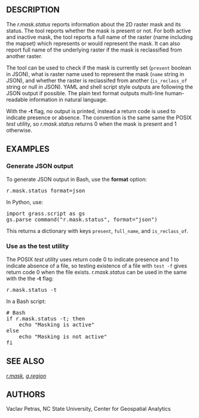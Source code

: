 <h2>DESCRIPTION</h2>

The <em>r.mask.status</em> reports information about the 2D raster mask and its
status. The tool reports whether the mask is present or not. For both active
and inactive mask, the tool reports a full name of the raster (name including
the mapset) which represents or would represent the mask.
It can also report full name of the underlying raster if the mask is
reclassified from another raster.

The tool can be used to check if the mask is currently set
(<code>present</code> boolean in JSON), what is raster name used to represent
the mask (<code>name</code> string in JSON), and whether the raster is
reclassifed from another (<code>is_reclass_of</code> string or null in JSON).
YAML and shell script style outputs are following the JSON output if possible.
The plain text format outputs multi-line human-readable information in natural
language.

<p>
With the <b>-t</b> flag, no output is printed, instead a return code is used to
indicate presence or absence. The convention is the same same the POSIX
<em>test</em> utility, so <em>r.mask.status</em> returns 0 when the mask is
present and 1 otherwise.

<h2>EXAMPLES</h2>

<h3>Generate JSON output</h3>

To generate JSON output in Bash, use the <b>format</b> option:

<div class="code"><pre>
r.mask.status format=json
</pre></div>

In Python, use:

<div class="code"><pre>
import grass.script as gs
gs.parse_command("r.mask.status", format="json")
</pre></div>

This returns a dictionary with keys <code>present</code>,
<code>full_name</code>, and <code>is_reclass_of</code>.

<h3>Use as the test utility</h3>

The POSIX <em>test</em> utility uses return code 0 to indicate presence
and 1 to indicate absence of a file, so testing existence of a file with
<code>test -f</code> gives return code 0 when the file exists.
<em>r.mask.status</em> can be used in the same with the the <b>-t</b> flag:

<div class="code"><pre>
r.mask.status -t
</pre></div>

In a Bash script:

<div class="code"><pre>
# Bash
if r.mask.status -t; then
    echo "Masking is active"
else
    echo "Masking is not active"
fi
</pre></div>

<h2>SEE ALSO</h2>

<em>
<a href="r.mask.html">r.mask</a>,
<a href="g.region.html">g.region</a>
</em>

<h2>AUTHORS</h2>

Vaclav Petras, NC State University, Center for Geospatial Analytics
